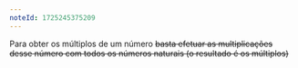 ```yaml
---
noteId: 1725245375209
---
```


Para obter os múltiplos de um número ~~basta efetuar as multiplicações desse número com todos os números naturais (o resultado é os múltiplos)~~